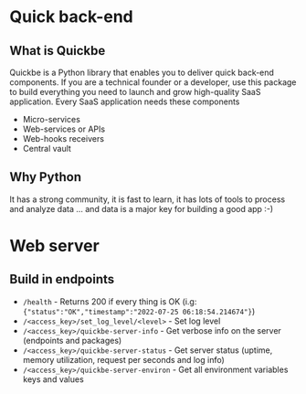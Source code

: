 # Quick back-end

## What is Quickbe

Quickbe is a Python library that enables you to deliver quick back-end components. 
If you are a technical founder or a developer, use this package to build everything you need to launch and grow high-quality SaaS application.
Every SaaS application needs these components
* Micro-services
* Web-services or APIs
* Web-hooks receivers
* Central vault

## Why Python

It has a strong community, it is fast to learn, it has lots of tools to process and analyze data ... and data is a major key for building a good app :-)

# Web server

## Build in endpoints
* `/health` - Returns 200 if every thing is OK (i.g: `{"status":"OK","timestamp":"2022-07-25 06:18:54.214674"}`)
* `/<access_key>/set_log_level/<level>` - Set log level
* `/<access_key>/quickbe-server-info` - Get verbose info on the server (endpoints and packages)
* `/<access_key>/quickbe-server-status` - Get server status (uptime, memory utilization, request per seconds and log info)
* `/<access_key>/quickbe-server-environ` - Get all environment variables keys and values
